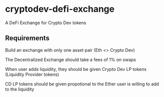 # cryptodev-defi-exchange
A DeFi Exchange for  Crypto Dev tokens

## Requirements
Build an exchange with only one asset pair (Eth <> Crypto Dev)

The Decentralized Exchange should take a fees of 1% on swaps

When user adds liquidity, they should be given Crypto Dev LP tokens (Liquidity Provider tokens)

CD LP tokens should be given propotional to the Ether user is willing to add to the liquidity
